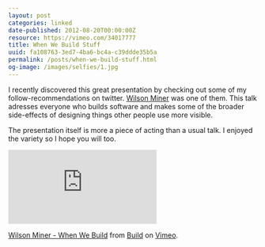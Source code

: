 ```yaml
---
layout: post
categories: linked
date-published: 2012-08-20T00:00:00Z
resource: https://vimeo.com/34017777
title: When We Build Stuff
uuid: fa108763-3ed7-4ba6-bc4a-c39ddde35b5a
permalink: /posts/when-we-build-stuff.html
og-image: /images/selfies/1.jpg
---
```

I recently discovered this great presentation by checking out some of my follow-recommendations on
twitter. [Wilson Miner](https://twitter.com/wilsonminer) was one of them.
This talk adresses everyone who builds software and makes some of the broader side-effects
of designing things other people use more visible.

The presentation itself is more a piece of acting than a usual talk.
I enjoyed the variety so I hope you will too.

<div class="responsive-embed"><iframe src="http://player.vimeo.com/video/34017777?byline=0&amp;portrait=0&amp;color=a5e2a1" frameborder="0" webkitAllowFullScreen mozallowfullscreen allowFullScreen></iframe></div>

<p><a href="http://vimeo.com/34017777">Wilson Miner - When We Build</a> from <a href="http://vimeo.com/build">Build</a> on <a href="http://vimeo.com">Vimeo</a>.</p>
